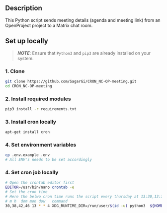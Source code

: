 ## Description

This Python script sends meeting details (agenda and meeting link) from an OpenProject project to a Matrix chat room.

## Set up locally

> **_NOTE_**: Ensure that `Python3` and `pip3` are already installed on your system.

### 1. Clone

```bash
git clone https://github.com/SagarGi/CRON_NC-OP-meeting.git
cd CRON_NC-OP-meeting
```

### 2. Install required modules

```bash
pip3 install -r requirements.txt
```

### 3. Install cron locally

```bash
apt-get install cron
```

### 4. Set environment variables

```bash
cp .env.example .env
# All ENV's needs to be set accordingly
```

### 4. Set cron job locally

```bash
# Open the crontab editor first
EDITOR=/usr/bin/nano crontab -e
# Set the cron time
# Here the belwo cron time runs the script every thursday at 13:30,13:38,13:42,13:46
# m h  dom mon dow   command
30,38,42,46 13 * * 4 XDG_RUNTIME_DIR=/run/user/$(id -u) python3  ${HOME}/<path-to-CRON_NC-OP-meeting>/meeting.py
```
